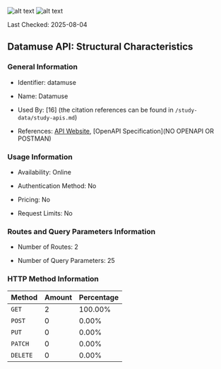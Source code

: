 ![alt text](https://img.shields.io/badge/OpenAPI_Specification-Invalid-red.svg) ![alt text](https://img.shields.io/badge/Server_URL-Missing-orange.svg)

Last Checked: 2025-08-04

## Datamuse API: Structural Characteristics

### General Information

- Identifier: datamuse

- Name: Datamuse

- Used By: [16] (the citation references can be found in `/study-data/study-apis.md`)

- References: [API Website](https://www.datamuse.com/api), [OpenAPI Specification](NO OPENAPI OR POSTMAN)

### Usage Information

- Availability: Online

- Authentication Method: No

- Pricing: No

- Request Limits: No

### Routes and Query Parameters Information

- Number of Routes: 2

- Number of Query Parameters: 25

### HTTP Method Information

| Method | Amount | Percentage |
|--------|--------|------------|
| `GET` | 2 | 100.00% |
| `POST` | 0 | 0.00% |
| `PUT` | 0 | 0.00% |
| `PATCH` | 0 | 0.00% |
| `DELETE` | 0 | 0.00% |
